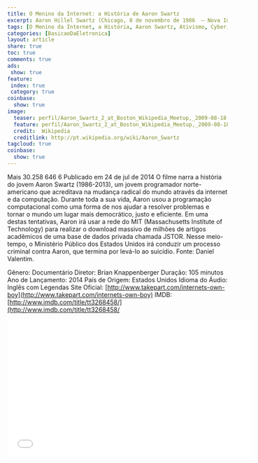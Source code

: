 ```yaml
---
title: O Menino da Internet: a História de Aaron Swartz
excerpt: Aaron Hillel Swartz (Chicago, 8 de novembro de 1986  – Nova Iorque, 11 de janeiro de 2013) 1 foi um programador americano, escritor, organizador político e ativista na Internet. Swartz é co-autor da especificação RSS. Foi um dos fundadores do Reddit2 e da organização ativista online Demand Progress. Era também membro do Centro Experimental de Ética da Universidade Harvard......
tags: [O Menino da Internet, a História, Aaron Swartz, Ativismo, Cyber, Cyber Ativismo, Cyber Cultura, Internet, Genios, ]
categories: [BasicaoDaEletronica]
layout: article
share: true
toc: true
comments: true
ads:
 show: true
feature:
 index: true
 category: true
coinbase:
  show: true
image:
  teaser: perfil/Aaron_Swartz_2_at_Boston_Wikipedia_Meetup,_2009-08-18-405x270.jpg
  feature: perfil/Aaron_Swartz_2_at_Boston_Wikipedia_Meetup,_2009-08-18-1200x800.jpg
  credit:  Wikipedia
  creditlink: http://pt.wikipedia.org/wiki/Aaron_Swartz
tagcloud: true
coinbase:
  show: true
---
```




 
Mais
30.258
646 6
Publicado em 24 de jul de 2014
O filme narra a história do jovem Aaron Swartz (1986-2013), um jovem programador norte-americano que acreditava na mudança radical do mundo através da internet e da computação. Durante toda a sua vida, Aaron usou a programação computacional como uma forma de nos ajudar a resolver problemas e tornar o mundo um lugar mais democrático, justo e eficiente. Em uma destas tentativas, Aaron irá usar a rede do MIT (Massachusetts Institute of Technology) para realizar o download massivo de milhões de artigos acadêmicos de uma base de dados privada chamada JSTOR. Nesse meio-tempo, o Ministério Público dos Estados Unidos irá conduzir um processo criminal contra Aaron, que termina por levá-lo ao suicídio. Fonte: Daniel Valentim.

Gênero: Documentário
Diretor: Brian Knappenberger
Duração: 105 minutos
Ano de Lançamento: 2014
País de Origem: Estados Unidos
Idioma do Áudio: Inglês com Legendas
Site Oficial: [http://www.takepart.com/internets-own-boy](http://www.takepart.com/internets-own-boy)
IMDB: [http://www.imdb.com/title/tt3268458/](http://www.imdb.com/title/tt3268458/

<iframe width="560" height="315" src="//www.youtube.com/embed/2uj1EeiuK5U" frameborder="0" allowfullscreen></iframe>